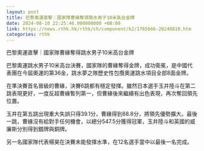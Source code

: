 ```yaml
---
layout: post
title: 巴黎奧運直擊｜國家隊曹緣奪得跳水男子10米高台金牌
date: 2024-08-10 22:25:46.000000000 +08:00
link: https://news.rthk.hk/rthk/ch/component/k2/1765666-20240810.htm
categories: rthk
---
```


巴黎奧運直擊｜國家隊曹緣奪得跳水男子10米高台金牌

巴黎奧運跳水男子10米高台決賽，國家隊的曹緣奪得金牌，成功衛冕，是中國代表團在今屆奧運的第36金，跳水夢之隊歷史性包攬奧運跳水項目全部8面金牌。

在準決賽首名晉級的曹緣，決賽6跳都有穩定發揮。雖然日本選手玉井陸斗在第二跳表現更好，一度反超曹緣暫列第一，但曹緣後來繼續有出色表現，再次奪回領先位置。

玉井在第五跳出現重大失誤只得39.1分，曹緣得到88.8分，將領先優勢擴大。最後一跳，曹緣沒有給對手任何機會，以總分547.5分獲得冠軍，玉井陸斗和英國的威廉斯分別得到銀牌與銅牌。

另一名國家隊代表楊昊在決賽未能發揮水準，在12名選手當中以最後一名完成。
